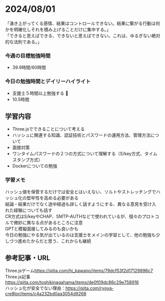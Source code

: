 # 2024/08/01
「湧き上がってくる感情、結果はコントロールできない。結果に繋がる行動は何かを明確化しそれを積み上げることだけに集中する。」  
「できると思えばできる、できないと思えばできない。これは、ゆるぎない絶対的な法則である。」  
### 今週の目標勉強時間
- 39.9時間/60時間

### 今日の勉強時間とデイリーハイライト
- 支援士５時間以上勉強する 🎉
- 10.5時間

## 学習内容
- Three.jsでできることについて考える
- ハッシュに関連する知識、認証技術とパスワードの運用方法、管理方法について
- 面接対策
- ワンタイムパスワードの２つの方式について理解する（S/key方式、タイムスタンプ方式）
- Dockerについての勉強

### 学習メモ
ハッシュ値を保管するだけでは安全とはいえない、ソルトやストレッチングでハッシュ化の堅牢性を高める必要がある  
結論・結果だけでなく途中経過も詳しく話すようにする、異なる意見を受け入れた経験についても話す  
CR方式はS/keyやCHAP、SMTP-AUTHなどで使われているが、個々のプロトコルで微妙に異なる点があるところに注意  
GPTと模擬面接してみるのも良いかも  
今日の勉強にやる気が出ているのは支援士をメインの学習として、他の勉強も少しづつ進めたからだと思う、これからも継続

## 参考記事・URL
Three.jsゲーム<https://qiita.com/hi_kawano/items/79dcf53f2d17129896c7>  
Three.js記事<https://qiita.com/toshikinagahama/items/de0f09dc86c29e758916>  
ハッシュ化が安全でない理由：<https://qiita.com/ryoya-cre8tor/items/c4a232bd0aa3054d9268>  